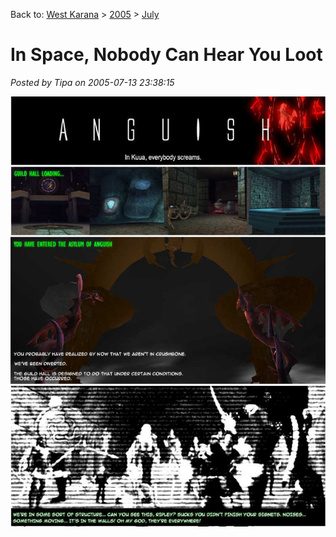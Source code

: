Back to: [West Karana](/posts/westkarana.md) > [2005](/posts/2005/westkarana.md) > [July](./westkarana.md)
# In Space, Nobody Can Hear You Loot

*Posted by Tipa on 2005-07-13 23:38:15*

![](../../../uploads/2009/01/2005-07-13-in-space-nobody-can-hear-you-loot.jpg)

